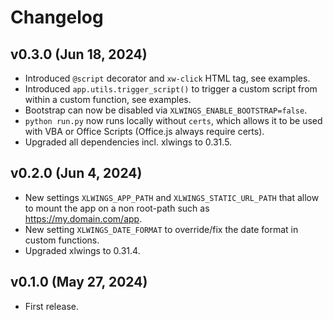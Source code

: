 # Changelog

## v0.3.0 (Jun 18, 2024)

* Introduced `@script` decorator and `xw-click` HTML tag, see examples.
* Introduced `app.utils.trigger_script()` to trigger a custom script from within a custom function, see examples.
* Bootstrap can now be disabled via `XLWINGS_ENABLE_BOOTSTRAP=false`.
* `python run.py` now runs locally without `certs`, which allows it to be used with VBA or Office Scripts (Office.js always require certs).
* Upgraded all dependencies incl. xlwings to 0.31.5.

## v0.2.0 (Jun 4, 2024)

* New settings `XLWINGS_APP_PATH` and `XLWINGS_STATIC_URL_PATH` that allow to mount the app on a non root-path such as https://my.domain.com/app.
* New setting `XLWINGS_DATE_FORMAT` to override/fix the date format in custom functions.
* Upgraded xlwings to 0.31.4.

## v0.1.0 (May 27, 2024)

* First release.
